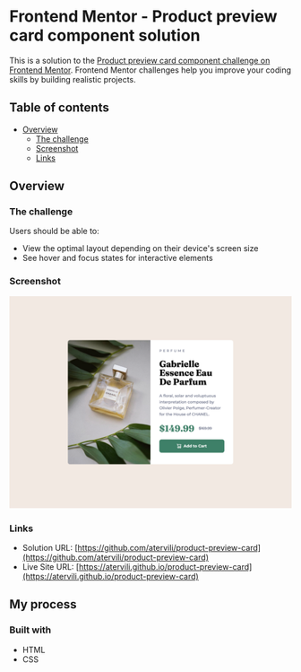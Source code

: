 # Frontend Mentor - Product preview card component solution

This is a solution to the [Product preview card component challenge on Frontend Mentor](https://www.frontendmentor.io/challenges/product-preview-card-component-GO7UmttRfa). Frontend Mentor challenges help you improve your coding skills by building realistic projects.

## Table of contents

- [Overview](#overview)
  - [The challenge](#the-challenge)
  - [Screenshot](#screenshot)
  - [Links](#links)

## Overview

### The challenge

Users should be able to:

- View the optimal layout depending on their device's screen size
- See hover and focus states for interactive elements

### Screenshot

![](./screenshot.png)

### Links

- Solution URL: [https://github.com/atervili/product-preview-card](https://github.com/atervili/product-preview-card)
- Live Site URL: [https://atervili.github.io/product-preview-card](https://atervili.github.io/product-preview-card)

## My process

### Built with

- HTML
- CSS
